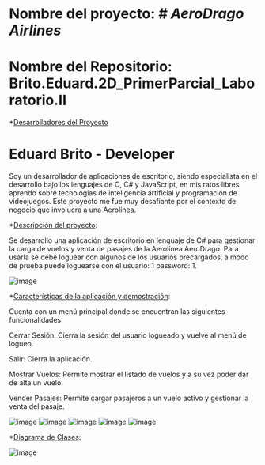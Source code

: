 # Nombre del proyecto: <em> # AeroDrago Airlines </em>

# Nombre del Repositorio: Brito.Eduard.2D_PrimerParcial_Laboratorio.II

*[Desarrolladores del Proyecto](#desarrolladores)
# Eduard Brito - Developer
Soy un desarrollador de aplicaciones de escritorio, siendo especialista en el desarrollo bajo los lenguajes de C, C# y JavaScript, en mis ratos libres aprendo sobre tecnologías de inteligencia artificial y programación de videojuegos. Este proyecto me fue muy desafiante por el contexto de negocio que involucra a una Aerolínea.

*[Descripción del proyecto](#descripción-del-proyecto):

Se desarrollo una aplicación de escritorio en lenguaje de C# para gestionar la carga de vuelos y venta de pasajes de la Aerolínea AeroDrago. Para usarla se debe loguear con algunos de los usuarios precargados, a modo de prueba puede loguearse con el usuario: 1 password: 1.

![image](https://user-images.githubusercontent.com/60559234/193750014-5a176f4d-99b8-4296-be27-135c6669153e.png)

*[Características de la aplicación y demostración](#Características-de-la-aplicación-y-demostración): 

Cuenta con un menú principal donde se encuentran las siguientes funcionalidades:

Cerrar Sesión: Cierra la sesión del usuario logueado y vuelve al menú de logueo.

Salir: Cierra la aplicación.

Mostrar Vuelos: Permite mostrar el listado de vuelos y a su vez poder dar de alta un vuelo.

Vender Pasajes: Permite cargar pasajeros a un vuelo activo y gestionar la venta del pasaje.

![image](https://user-images.githubusercontent.com/60559234/193747854-95fd8a73-b49e-4388-a2c2-5ca9eea73890.png)
![image](https://user-images.githubusercontent.com/60559234/193748076-d7b5cd05-aa68-4ab7-850a-26d534dbcc13.png)
![image](https://user-images.githubusercontent.com/60559234/193748187-6b4a5aea-4027-4629-9831-a8d29de399d4.png)
![image](https://user-images.githubusercontent.com/60559234/193748238-f629ebf3-49dc-4f8a-ae41-01e9c50c8d26.png)
![image](https://user-images.githubusercontent.com/60559234/193748572-68565c24-f6dd-4de2-ad11-c4b88f9bed2e.png)

*[Diagrama de Clases](#diagrama-de-clases):

![image](https://user-images.githubusercontent.com/60559234/193754542-a4686267-39e8-4b3c-9c8e-7a4211838184.png)



